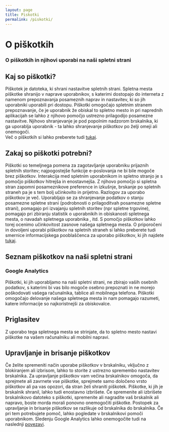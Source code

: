 ```yaml
---
layout: page
title: Piskotki
permalink: /piskotki/
---
```

# O piškotkih

### O piškotkih in njihovi uporabi na naši spletni strani

## Kaj so piškotki?

Piškotek je datoteka, ki shrani nastavitve spletnih strani. Spletna mesta piškotke shranijo v naprave uporabnikov, s katerimi dostopajo do interneta z namenom prepoznavanja posameznih naprav in nastavitev, ki so jih uporabniki uporabili pri dostopu. Piškotki omogočajo spletnim stranem prepoznavanje, če je uporabnik že obiskal to spletno mesto in pri naprednih aplikacijah se lahko z njihovo pomočjo ustrezno prilagodijo posamezne nastavitve. Njihovo shranjevanje je pod popolnim nadzorom brskalnika, ki ga uporablja uporabnik - ta lahko shranjevanje piškotkov po želji omeji ali onemogoči.
<br/>
Več o piškotkih si lahko preberete tudi <a href="http://www.allaboutcookies.org/" title="" rel="nofollow">tukaj</a>.



## Zakaj so piškotki potrebni?

Piškotki so temeljnega pomena za zagotavljanje uporabniku prijaznih spletnih storitev; najpogostejše funkcije e-poslovanja ne bi bile mogoče brez piškotkov. Interakcija med spletnim uporabnikom in spletno stranjo je s pomočjo piškotkov hitrejša in enostavnejša. Z njihovo pomočjo si spletna stran zapomni posameznikove preference in izkušnje, brskanje po spletnih straneh pa je s tem bolj učinkovito in prijetno. Razlogov za uporabo piškotkov je več. Uporabljajo se za shranjevanje podatkov o stanju posamezne spletne strani (podrobnosti o prilagoditvah posamezne spletne strani), pomagajo pri izvajanju spletnih storitev (npr spletne trgovine), pomagajo pri zbiranju statistik o uporabnikih in obiskanosti spletnega mesta, o navadah spletnega uporabnika , itd. S pomočjo piškotkov lahko torej ocenimo učinkovitost zasnove našega spletnega mesta. O priporočeni in dovoljeni uporabi piškotkov na spletnih straneh si lahko preberete tudi smernice informacijskega pooblaščenca za uporabo piškotkov, ki jih najdete <a href="" title="https://www.ip-rs.si/" rel="nofollow">tukaj</a>.



## Seznam piškotkov na naši spletni strani

### Google Analytics

Piškotki, ki jih uporabljamo na naši spletni strani, ne zbirajo vaših osebnih podatkov, s katerimi bi vas bilo mogoče osebno prepoznati in ne morejo poškodovati vašega računalnika, tablice ali mobilnega telefona. Piškotki omogočajo delovanje našega spletnega mesta in nam pomagajo razumeti, katere informacije so najkoristnejši za obiskovalce.



## Priglasitev
Z uporabo tega spletnega mesta se strinjate, da to spletno mesto nastavi piškotke na vašem računalniku ali mobilni napravi.



## Upravljanje in brisanje piškotkov
Če želite spremeniti način uporabe piškotkov v brskalniku, vključno z blokiranjem ali izbrisom, lahko to storite z ustrezno spremembo nastavitev brskalnika. Za upravljanje piškotkov vam večina brskalnikov omogoča, da sprejmete ali zavrnete vse piškotke, sprejmete samo določeno vrsto piškotkov ali pa vas opozori, da stran želi shraniti piškotek. Piškotke, ki jih je brskalnik shranil, lahko tudi enostavno izbrišete. Če spremenite ali izbrišete brskalnikovo datoteko s piškotki, spremenite ali nagradite vaš brskalnik ali napravo, boste morda morali ponovno onemogočiti piškotke. Postopek za upravljanje in brisanje piškotkov se razlikuje od brskalnika do brskalnika. Če pri tem potrebujete pomoč, lahko pogledate v brskalnikovi pomoči uporabnikom. Sledenju Google Analytics lahko onemogočite tudi na naslednji
<a href="https://tools.google.com/dlpage/gaoptout" title="" rel="nofollow">povezavi</a>.
